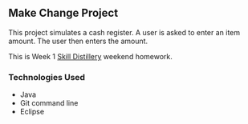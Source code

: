 ## Make Change Project

This project simulates a cash register. A user is asked to enter an item amount. The user then enters the amount.

This is Week 1 [Skill Distillery](http://skilldistillery.com) weekend homework. 

### Technologies Used
* Java
* Git command line
* Eclipse